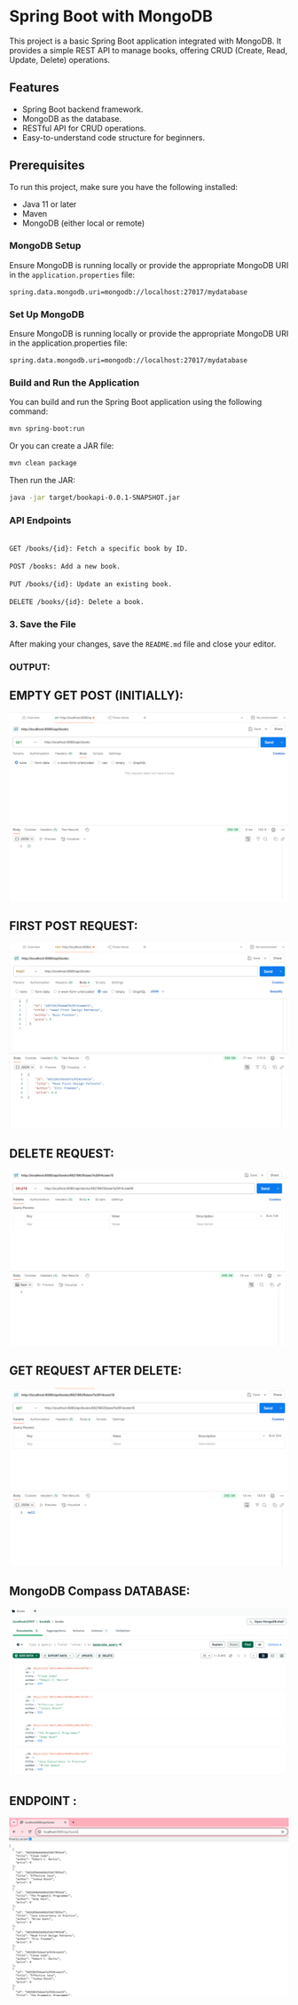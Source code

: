 # Spring Boot with MongoDB

This project is a basic Spring Boot application integrated with MongoDB. It provides a simple REST API to manage books, offering CRUD (Create, Read, Update, Delete) operations.

## Features

- Spring Boot backend framework.
- MongoDB as the database.
- RESTful API for CRUD operations.
- Easy-to-understand code structure for beginners.

## Prerequisites

To run this project, make sure you have the following installed:

- Java 11 or later
- Maven
- MongoDB (either local or remote)
  
### MongoDB Setup

Ensure MongoDB is running locally or provide the appropriate MongoDB URI in the `application.properties` file:

```properties
spring.data.mongodb.uri=mongodb://localhost:27017/mydatabase
```

### Set Up MongoDB
Ensure MongoDB is running locally or provide the appropriate MongoDB URI in the application.properties file:

```properties
spring.data.mongodb.uri=mongodb://localhost:27017/mydatabase
```

### Build and Run the Application
You can build and run the Spring Boot application using the following command:

```bash
mvn spring-boot:run
```

Or you can create a JAR file:

```bash
mvn clean package
```

Then run the JAR:

```bash
java -jar target/bookapi-0.0.1-SNAPSHOT.jar
```

### API Endpoints
```GET /books: Fetch all books.

GET /books/{id}: Fetch a specific book by ID.

POST /books: Add a new book.

PUT /books/{id}: Update an existing book.

DELETE /books/{id}: Delete a book.
```

### 3. **Save the File**

After making your changes, save the `README.md` file and close your editor.

### OUTPUT:

## EMPTY GET POST (INITIALLY):

![Postman Screenshot](https://github.com/Karishma-156/springboot-basic/blob/main/postman1.png?raw=true)

## FIRST POST REQUEST:

![Postman Screenshot](https://github.com/Karishma-156/springboot-basic/blob/main/postman2.png?raw=true)

## DELETE REQUEST:

![Postman Screenshot](https://github.com/Karishma-156/springboot-basic/blob/main/delete.png?raw=true)

## GET REQUEST AFTER DELETE:

![Postman Screenshot](https://github.com/Karishma-156/springboot-basic/blob/main/get.png?raw=true)

## MongoDB Compass DATABASE:

![Postman Screenshot](https://github.com/Karishma-156/springboot-basic/blob/main/mongodbcompass.png?raw=true)

## ENDPOINT :

![Postman Screenshot](https://github.com/Karishma-156/springboot-basic/blob/main/webpic.png?raw=true)
